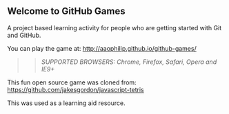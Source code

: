 ## Welcome to GitHub Games

A project based learning activity for people who are getting started with Git and GitHub.

You can play the game at: http://aaophilip.github.io/github-games/

>> _*SUPPORTED BROWSERS*: Chrome, Firefox, Safari, Opera and IE9+_

This fun open source game was cloned from: https://github.com/jakesgordon/javascript-tetris

This was used as a learning aid resource.

